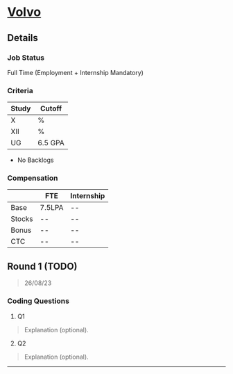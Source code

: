 # [Volvo](https://volvogroup.com/)

## Details

### Job Status

Full Time (Employment + Internship Mandatory)

### Criteria

|Study|Cutoff|
|-----|------|
|X|%|
|XII|%|
|UG|6.5 GPA|

[comment]: # (Any other details go under this. This is a comment)

- No Backlogs

### Compensation

||FTE|Internship|
|--|-----|------|
|Base|7.5LPA|--|
|Stocks|--|--|
|Bonus|--|--|
|CTC|--|--|

[comment]: # (Details about the rounds go under this comment.)

## Round 1 (TODO)

> 26/08/23

[comment]: # (Summary of the sections and experience below this comment.)

### Coding Questions

1. Q1

> Explanation (optional).

[comment]: # (Add any resources or links or code to this question under this comment.)

2. Q2

> Explanation (optional).

[comment]: # (Add any resources or links or code to this question under this comment.)

---
